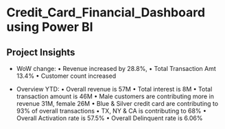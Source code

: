 # Credit_Card_Financial_Dashboard using Power BI

## Project Insights

- WoW change: 
• Revenue increased by 28.8%, 
• Total Transaction Amt 13.4% 
• Customer count increased

- Overview YTD:
• Overall revenue is 57M
• Total interest is 8M
• Total transaction amount is 46M
• Male customers are contributing more in revenue 31M, female 26M
• Blue & Silver credit card are contributing to 93% of overall transactions
• TX, NY & CA is contributing to 68%
• Overall Activation rate is 57.5%
• Overall Delinquent rate is 6.06%

